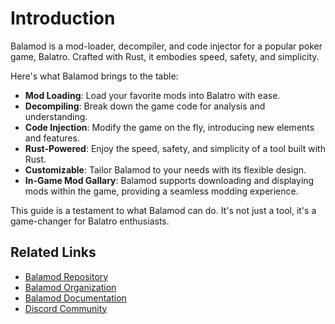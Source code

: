 # Introduction

Balamod is a mod-loader, decompiler, and code injector for a popular poker game, Balatro. Crafted with Rust, it embodies speed, safety, and simplicity.

Here's what Balamod brings to the table:

- **Mod Loading**: Load your favorite mods into Balatro with ease.
- **Decompiling**: Break down the game code for analysis and understanding.
- **Code Injection**: Modify the game on the fly, introducing new elements and features.
- **Rust-Powered**: Enjoy the speed, safety, and simplicity of a tool built with Rust.
- **Customizable**: Tailor Balamod to your needs with its flexible design.
- **In-Game Mod Gallary**: Balamod supports downloading and displaying mods within the game, providing a seamless modding experience.

This guide is a testament to what Balamod can do. It's not just a tool, it's a game-changer for Balatro enthusiasts.

## Related Links

- [Balamod Repository](https://github.com/balamod/balamod)
- [Balamod Organization](https://github.com/balamod)
- [Balamod Documentation](https://balamod.github.io)
- [Discord Community](https://discord.gg/p7DeW7pSzA)
